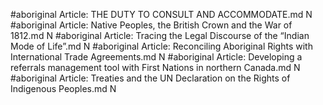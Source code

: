 #aboriginal
Article: THE DUTY TO CONSULT AND ACCOMMODATE.md N
#aboriginal
Article: Native Peoples, the British Crown and the War of 1812.md N
#aboriginal
Article: Tracing the Legal Discourse of the “Indian Mode of Life”.md N
#aboriginal
Article: Reconciling Aboriginal Rights with International Trade Agreements.md N
#aboriginal
Article: Developing a referrals management tool with First Nations in northern Canada.md N
#aboriginal
Article: Treaties and the UN Declaration on the Rights of Indigenous Peoples.md N
